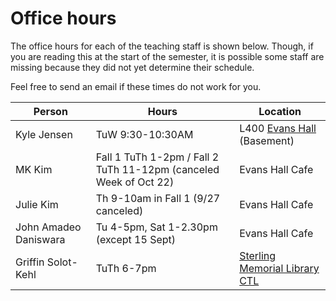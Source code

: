 # Office hours


The office hours for each of the teaching staff is shown 
below. Though, if you are reading this at the start of 
the semester, it is possible some staff are missing because
they did not yet determine their schedule.

Feel free to send an email if these times do not work for you.

| Person      | Hours                                                                    |Location|
| ----------- | ------------------------------------------------------------------------ |--------|
| Kyle Jensen | TuW 9:30-10:30AM| L400 [Evans Hall](https://map.yale.edu/place/building/EVANS) (Basement)|
| MK Kim  | Fall 1 TuTh 1-2pm / Fall 2 TuTh 11-12pm (canceled Week of Oct 22) | Evans Hall Cafe |
| Julie Kim | Th 9-10am in Fall 1 (9/27 canceled) | Evans Hall Cafe |
| John Amadeo Daniswara | Tu 4-5pm, Sat 1-2.30pm (except 15 Sept) | Evans Hall Cafe |
| Griffin Solot-Kehl | TuTh 6-7pm| [Sterling Memorial Library CTL](https://ctl.yale.edu/Directions) |

